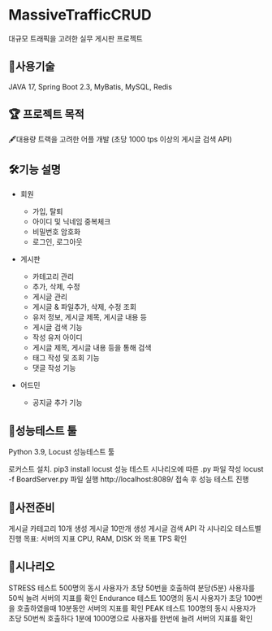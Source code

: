 # MassiveTrafficCRUD
대규모 트래픽을 고려한 실무 게시판 프로젝트

## 📌사용기술 
JAVA 17, Spring Boot 2.3, MyBatis, MySQL, Redis


## 🏆 프로젝트 목적
🖋️대용량 트랙을 고려한 어플 개발 (초당 1000 tps 이상의 게시글 검색 API)


## 🛠️기능 설명

* 회원
  * 가입, 탈퇴
  * 아이디 및 닉네임 중복체크
  * 비밀번호 암호화
  * 로그인, 로그아웃

* 게시판
  * 카테고리 관리
  * 추가, 삭제, 수정
  * 게시글 관리
  * 게시글 & 파일추가, 삭제, 수정 조회
  * 유저 정보, 게시글 제목, 게시글 내용 등
  * 게시글 검색 기능
  * 작성 유저 아이디
  * 게시글 제목, 게시글 내용 등을 통해 검색
  * 태그 작성 및 조회 기능
  * 댓글 작성 기능

* 어드민
  * 공지글 추가 기능

  
## 📣성능테스트 툴
Python 3.9, Locust
성능테스트 툴

로커스트 설치. pip3 install locust
성능 테스트 시나리오에 따른 .py 파일 작성
locust -f BoardServer.py 파일 실행
http://localhost:8089/ 접속 후 성능 테스트 진행

## 📄사전준비

게시글 카테고리 10개 생성
게시글 10만개 생성
게시글 검색 API 각 시나리오 테스트별 진행
목표: 서버의 지표 CPU, RAM, DISK 와 목표 TPS 확인

## 📝시나리오

STRESS 테스트
500명의 동시 사용자가 초당 50번을 호출하여 분당(5분) 사용자를 50씩 늘려 서버의 지표를 확인
Endurance 테스트
100명의 동시 사용자가 초당 100번을 호출하였을때 10분동안 서버의 지표를 확인
PEAK 테스트
100명의 동시 사용자가 초당 50번씩 호출하다 1분에 1000명으로 사용자를 한번에 늘려 서버의 지표를 확인